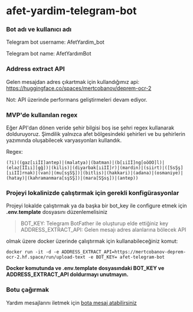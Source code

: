 # afet-yardim-telegram-bot

### Bot adı ve kullanıcı adı
Telegram bot username: AfetYardim_bot <br>

Telegram bot name: AfetYardımBot <br>

### Address extract API
Gelen mesajdan adres çıkartmak için kullandığımız api: <br>
https://huggingface.co/spaces/mertcobanov/deprem-ocr-2
<br>

Not: API üzerinde performans geliştirmeleri devam ediyor. <br>

### MVP'de kullanılan regex
Eğer API'dan dönen veride şehir bilgisi boş ise
şehri regex kullanarak dolduruyoruz. Şimdilik yalnızca afet bölgesindeki şehirleri ve bu şehirlerin
yazımında oluşabilecek varyasyonları kullandık.

Regex: <br>
```
(?i)((gaz[ıiİI]antep)|(malatya)|(batman)|(b[ıiIİ]ng[oöOÖ]l)|(elaz[Iİıi][gğ])|(kilis)|(diyarbak[ıiIİ]r)|(mardin)|(siirt)|([SsŞş][ıiIİ]rnak)|(van)|(mu[sşSŞ])|(bitlis)|(hakkari)|(adana)|(osmaniye)|(hatay)|(kahramanmara[sşSŞ])|(mara[SŞsş])|(antep))
```

### Projeyi lokalinizde çalıştırmak için gerekli konfigürasyonlar

Projeyi lokalde çalıştırmak ya da başka bir bot_key ile configure etmek için **.env.template** dosyasını düzenlemelisiniz  <br>


>BOT_KEY: Telegram BotFather ile oluşturup elde ettiğiniz key 
ADDRESS_EXTRACT_API: Gelen mesajı adres alanlarına bölecek API

olmak üzere docker üzerinde çalıştırmak için kullanabileceğiniz komut: <br>

```
docker run -it -d -e ADDRESS_EXTRACT_API=https://mertcobanov-deprem-ocr-2.hf.space/run/upload-text -e BOT_KEY= afet-telegram-bot
```

**Docker komutunda ve .env.template dosyasındaki BOT_KEY ve ADDRESS_EXTRACT_API doldurmayı unutmayın.**

### Botu çağırmak

Yardım mesajlarını iletmek için [bota mesaj atabilirsiniz](https://t.me/AfetYardimBot) 


